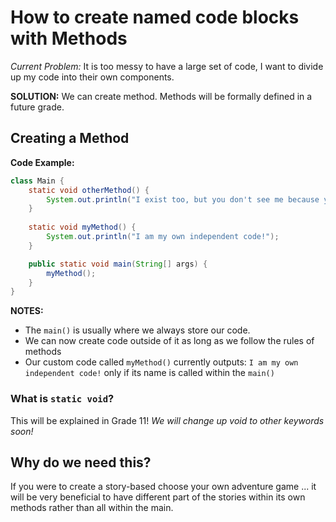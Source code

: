 # How to create named code blocks with Methods

_Current Problem:_ It is too messy to have a large set of code, I want to divide up my code into their own components.

__SOLUTION:__ We can create method. Methods will be formally defined in a future grade.

## Creating a Method

__Code Example:__

```java
class Main {
    static void otherMethod() {
        System.out.println("I exist too, but you don't see me because you did not call my name.");
    }
    
    static void myMethod() {
        System.out.println("I am my own independent code!");
    }

    public static void main(String[] args) {
        myMethod();
    }
}
```

__NOTES:__
- The ```main()``` is usually where we always store our code.
- We can now create code outside of it as long as we follow the rules of methods
- Our custom code called ```myMethod()``` currently outputs: ```I am my own independent code!``` only if its name is called within the ```main()```

### What is ```static void```?

This will be explained in Grade 11! _We will change up void to other keywords soon!_

## Why do we need this?

If you were to create a story-based choose your own adventure game ... it will be very beneficial to have different part of the stories within its own methods rather than all within the main.